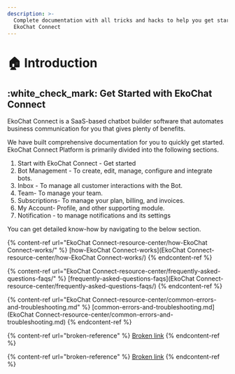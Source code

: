 ```yaml
---
description: >-
  Complete documentation with all tricks and hacks to help you get started with
  EkoChat Connect
---
```


# 🏠 Introduction

## :white\_check\_mark: Get Started with EkoChat Connect

EkoChat Connect is a SaaS-based chatbot builder software that automates business communication for you that gives plenty of benefits.

We have built comprehensive documentation for you to quickly get started. EkoChat Connect Platform is primarily divided into the following sections.

1. Start with EkoChat Connect - Get started
2. Bot Management - To create, edit, manage, configure and integrate bots.
3. Inbox - To manage all customer interactions with the Bot.
4. Team- To manage your team.
5. Subscriptions- To manage your plan, billing, and invoices.
6. My Account- Profile, and other supporting module.
7. Notification - to manage notifications and its settings

You can get detailed know-how by navigating to the below section.

{% content-ref url="EkoChat Connect-resource-center/how-EkoChat Connect-works/" %}
[how-EkoChat Connect-works](EkoChat Connect-resource-center/how-EkoChat Connect-works/)
{% endcontent-ref %}

{% content-ref url="EkoChat Connect-resource-center/frequently-asked-questions-faqs/" %}
[frequently-asked-questions-faqs](EkoChat Connect-resource-center/frequently-asked-questions-faqs/)
{% endcontent-ref %}

{% content-ref url="EkoChat Connect-resource-center/common-errors-and-troubleshooting.md" %}
[common-errors-and-troubleshooting.md](EkoChat Connect-resource-center/common-errors-and-troubleshooting.md)
{% endcontent-ref %}

{% content-ref url="broken-reference" %}
[Broken link](broken-reference)
{% endcontent-ref %}

{% content-ref url="broken-reference" %}
[Broken link](broken-reference)
{% endcontent-ref %}
